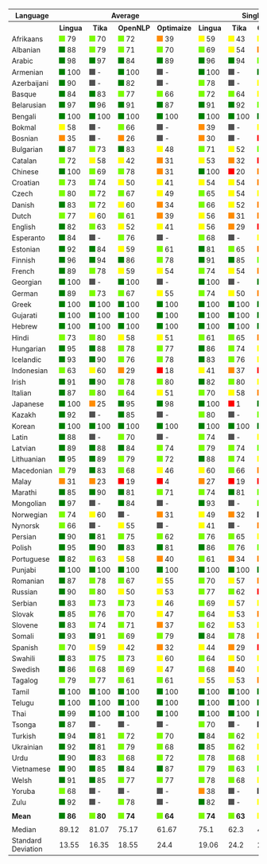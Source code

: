 <table>
    <tr>
        <th>Language</th>
        <th colspan="4">Average</th>
        <th colspan="4">Single Words</th>
        <th colspan="4">Word Pairs</th>
        <th colspan="4">Sentences</th>
    </tr>
    <tr>
        <th></th>
        <th>Lingua</th>
        <th>&nbsp;&nbsp;Tika&nbsp;&nbsp;</th>
        <th>OpenNLP</th>
        <th>Optimaize</th>
        <th>Lingua</th>
        <th>&nbsp;&nbsp;Tika&nbsp;&nbsp;</th>
        <th>OpenNLP</th>
        <th>Optimaize</th>
        <th>Lingua</th>
        <th>&nbsp;&nbsp;Tika&nbsp;&nbsp;</th>
        <th>OpenNLP</th>
        <th>Optimaize</th>
        <th>Lingua</th>
        <th>&nbsp;&nbsp;Tika&nbsp;&nbsp;</th>
        <th>OpenNLP</th>
        <th>Optimaize</th>
    </tr>
    	<tr>
		<td>Afrikaans</td>
		<td><img src="images/lightgreen.png"> 79</td>
		<td><img src="images/lightgreen.png"> 70</td>
		<td><img src="images/lightgreen.png"> 72</td>
		<td><img src="images/orange.png"> 39</td>
		<td><img src="images/yellow.png"> 59</td>
		<td><img src="images/yellow.png"> 43</td>
		<td><img src="images/yellow.png"> 41</td>
		<td><img src="images/red.png"> 2</td>
		<td><img src="images/green.png"> 81</td>
		<td><img src="images/lightgreen.png"> 69</td>
		<td><img src="images/lightgreen.png"> 75</td>
		<td><img src="images/orange.png"> 21</td>
		<td><img src="images/green.png"> 97</td>
		<td><img src="images/green.png"> 98</td>
		<td><img src="images/green.png"> 99</td>
		<td><img src="images/green.png"> 93</td>
	</tr>
	<tr>
		<td>Albanian</td>
		<td><img src="images/green.png"> 88</td>
		<td><img src="images/lightgreen.png"> 79</td>
		<td><img src="images/lightgreen.png"> 71</td>
		<td><img src="images/lightgreen.png"> 70</td>
		<td><img src="images/lightgreen.png"> 69</td>
		<td><img src="images/yellow.png"> 54</td>
		<td><img src="images/orange.png"> 40</td>
		<td><img src="images/orange.png"> 38</td>
		<td><img src="images/green.png"> 95</td>
		<td><img src="images/green.png"> 84</td>
		<td><img src="images/lightgreen.png"> 73</td>
		<td><img src="images/lightgreen.png"> 73</td>
		<td><img src="images/green.png"> 100</td>
		<td><img src="images/green.png"> 99</td>
		<td><img src="images/green.png"> 100</td>
		<td><img src="images/green.png"> 98</td>
	</tr>
	<tr>
		<td>Arabic</td>
		<td><img src="images/green.png"> 98</td>
		<td><img src="images/green.png"> 97</td>
		<td><img src="images/green.png"> 84</td>
		<td><img src="images/green.png"> 89</td>
		<td><img src="images/green.png"> 96</td>
		<td><img src="images/green.png"> 94</td>
		<td><img src="images/lightgreen.png"> 65</td>
		<td><img src="images/lightgreen.png"> 72</td>
		<td><img src="images/green.png"> 99</td>
		<td><img src="images/green.png"> 99</td>
		<td><img src="images/green.png"> 88</td>
		<td><img src="images/green.png"> 94</td>
		<td><img src="images/green.png"> 100</td>
		<td><img src="images/green.png"> 100</td>
		<td><img src="images/green.png"> 99</td>
		<td><img src="images/green.png"> 100</td>
	</tr>
	<tr>
		<td>Armenian</td>
		<td><img src="images/green.png"> 100</td>
		<td><img src="images/grey.png"> -</td>
		<td><img src="images/green.png"> 100</td>
		<td><img src="images/grey.png"> -</td>
		<td><img src="images/green.png"> 100</td>
		<td><img src="images/grey.png"> -</td>
		<td><img src="images/green.png"> 100</td>
		<td><img src="images/grey.png"> -</td>
		<td><img src="images/green.png"> 100</td>
		<td><img src="images/grey.png"> -</td>
		<td><img src="images/green.png"> 100</td>
		<td><img src="images/grey.png"> -</td>
		<td><img src="images/green.png"> 100</td>
		<td><img src="images/grey.png"> -</td>
		<td><img src="images/green.png"> 100</td>
		<td><img src="images/grey.png"> -</td>
	</tr>
	<tr>
		<td>Azerbaijani</td>
		<td><img src="images/green.png"> 90</td>
		<td><img src="images/grey.png"> -</td>
		<td><img src="images/green.png"> 82</td>
		<td><img src="images/grey.png"> -</td>
		<td><img src="images/lightgreen.png"> 78</td>
		<td><img src="images/grey.png"> -</td>
		<td><img src="images/yellow.png"> 60</td>
		<td><img src="images/grey.png"> -</td>
		<td><img src="images/green.png"> 92</td>
		<td><img src="images/grey.png"> -</td>
		<td><img src="images/green.png"> 86</td>
		<td><img src="images/grey.png"> -</td>
		<td><img src="images/green.png"> 99</td>
		<td><img src="images/grey.png"> -</td>
		<td><img src="images/green.png"> 99</td>
		<td><img src="images/grey.png"> -</td>
	</tr>
	<tr>
		<td>Basque</td>
		<td><img src="images/green.png"> 84</td>
		<td><img src="images/green.png"> 83</td>
		<td><img src="images/lightgreen.png"> 77</td>
		<td><img src="images/lightgreen.png"> 66</td>
		<td><img src="images/lightgreen.png"> 72</td>
		<td><img src="images/lightgreen.png"> 64</td>
		<td><img src="images/yellow.png"> 56</td>
		<td><img src="images/orange.png"> 33</td>
		<td><img src="images/green.png"> 88</td>
		<td><img src="images/green.png"> 86</td>
		<td><img src="images/green.png"> 82</td>
		<td><img src="images/lightgreen.png"> 70</td>
		<td><img src="images/green.png"> 93</td>
		<td><img src="images/green.png"> 98</td>
		<td><img src="images/green.png"> 92</td>
		<td><img src="images/green.png"> 95</td>
	</tr>
	<tr>
		<td>Belarusian</td>
		<td><img src="images/green.png"> 97</td>
		<td><img src="images/green.png"> 96</td>
		<td><img src="images/green.png"> 91</td>
		<td><img src="images/green.png"> 87</td>
		<td><img src="images/green.png"> 91</td>
		<td><img src="images/green.png"> 92</td>
		<td><img src="images/lightgreen.png"> 78</td>
		<td><img src="images/lightgreen.png"> 69</td>
		<td><img src="images/green.png"> 99</td>
		<td><img src="images/green.png"> 98</td>
		<td><img src="images/green.png"> 95</td>
		<td><img src="images/green.png"> 92</td>
		<td><img src="images/green.png"> 100</td>
		<td><img src="images/green.png"> 100</td>
		<td><img src="images/green.png"> 100</td>
		<td><img src="images/green.png"> 99</td>
	</tr>
	<tr>
		<td>Bengali</td>
		<td><img src="images/green.png"> 100</td>
		<td><img src="images/green.png"> 100</td>
		<td><img src="images/green.png"> 100</td>
		<td><img src="images/green.png"> 100</td>
		<td><img src="images/green.png"> 100</td>
		<td><img src="images/green.png"> 100</td>
		<td><img src="images/green.png"> 100</td>
		<td><img src="images/green.png"> 100</td>
		<td><img src="images/green.png"> 100</td>
		<td><img src="images/green.png"> 100</td>
		<td><img src="images/green.png"> 100</td>
		<td><img src="images/green.png"> 100</td>
		<td><img src="images/green.png"> 100</td>
		<td><img src="images/green.png"> 100</td>
		<td><img src="images/green.png"> 100</td>
		<td><img src="images/green.png"> 100</td>
	</tr>
	<tr>
		<td>Bokmal</td>
		<td><img src="images/yellow.png"> 58</td>
		<td><img src="images/grey.png"> -</td>
		<td><img src="images/lightgreen.png"> 66</td>
		<td><img src="images/grey.png"> -</td>
		<td><img src="images/orange.png"> 39</td>
		<td><img src="images/grey.png"> -</td>
		<td><img src="images/yellow.png"> 42</td>
		<td><img src="images/grey.png"> -</td>
		<td><img src="images/yellow.png"> 59</td>
		<td><img src="images/grey.png"> -</td>
		<td><img src="images/lightgreen.png"> 69</td>
		<td><img src="images/grey.png"> -</td>
		<td><img src="images/lightgreen.png"> 76</td>
		<td><img src="images/grey.png"> -</td>
		<td><img src="images/green.png"> 87</td>
		<td><img src="images/grey.png"> -</td>
	</tr>
	<tr>
		<td>Bosnian</td>
		<td><img src="images/orange.png"> 35</td>
		<td><img src="images/grey.png"> -</td>
		<td><img src="images/orange.png"> 26</td>
		<td><img src="images/grey.png"> -</td>
		<td><img src="images/orange.png"> 30</td>
		<td><img src="images/grey.png"> -</td>
		<td><img src="images/red.png"> 12</td>
		<td><img src="images/grey.png"> -</td>
		<td><img src="images/orange.png"> 35</td>
		<td><img src="images/grey.png"> -</td>
		<td><img src="images/orange.png"> 22</td>
		<td><img src="images/grey.png"> -</td>
		<td><img src="images/yellow.png"> 42</td>
		<td><img src="images/grey.png"> -</td>
		<td><img src="images/yellow.png"> 44</td>
		<td><img src="images/grey.png"> -</td>
	</tr>
	<tr>
		<td>Bulgarian</td>
		<td><img src="images/green.png"> 87</td>
		<td><img src="images/lightgreen.png"> 73</td>
		<td><img src="images/green.png"> 83</td>
		<td><img src="images/yellow.png"> 48</td>
		<td><img src="images/lightgreen.png"> 71</td>
		<td><img src="images/yellow.png"> 52</td>
		<td><img src="images/lightgreen.png"> 62</td>
		<td><img src="images/red.png"> 18</td>
		<td><img src="images/green.png"> 92</td>
		<td><img src="images/lightgreen.png"> 69</td>
		<td><img src="images/green.png"> 87</td>
		<td><img src="images/orange.png"> 36</td>
		<td><img src="images/green.png"> 99</td>
		<td><img src="images/green.png"> 96</td>
		<td><img src="images/green.png"> 100</td>
		<td><img src="images/green.png"> 91</td>
	</tr>
	<tr>
		<td>Catalan</td>
		<td><img src="images/lightgreen.png"> 72</td>
		<td><img src="images/yellow.png"> 58</td>
		<td><img src="images/yellow.png"> 42</td>
		<td><img src="images/orange.png"> 31</td>
		<td><img src="images/yellow.png"> 53</td>
		<td><img src="images/orange.png"> 32</td>
		<td><img src="images/red.png"> 11</td>
		<td><img src="images/red.png"> 2</td>
		<td><img src="images/lightgreen.png"> 78</td>
		<td><img src="images/yellow.png"> 56</td>
		<td><img src="images/orange.png"> 32</td>
		<td><img src="images/red.png"> 16</td>
		<td><img src="images/green.png"> 86</td>
		<td><img src="images/green.png"> 84</td>
		<td><img src="images/green.png"> 81</td>
		<td><img src="images/lightgreen.png"> 77</td>
	</tr>
	<tr>
		<td>Chinese</td>
		<td><img src="images/green.png"> 100</td>
		<td><img src="images/lightgreen.png"> 69</td>
		<td><img src="images/lightgreen.png"> 78</td>
		<td><img src="images/orange.png"> 31</td>
		<td><img src="images/green.png"> 100</td>
		<td><img src="images/red.png"> 20</td>
		<td><img src="images/orange.png"> 40</td>
		<td><img src="images/red.png"> 0</td>
		<td><img src="images/green.png"> 100</td>
		<td><img src="images/green.png"> 86</td>
		<td><img src="images/green.png"> 94</td>
		<td><img src="images/red.png"> 2</td>
		<td><img src="images/green.png"> 100</td>
		<td><img src="images/green.png"> 100</td>
		<td><img src="images/green.png"> 100</td>
		<td><img src="images/green.png"> 91</td>
	</tr>
	<tr>
		<td>Croatian</td>
		<td><img src="images/lightgreen.png"> 73</td>
		<td><img src="images/lightgreen.png"> 74</td>
		<td><img src="images/yellow.png"> 50</td>
		<td><img src="images/yellow.png"> 41</td>
		<td><img src="images/yellow.png"> 54</td>
		<td><img src="images/yellow.png"> 54</td>
		<td><img src="images/orange.png"> 23</td>
		<td><img src="images/red.png"> 8</td>
		<td><img src="images/lightgreen.png"> 74</td>
		<td><img src="images/lightgreen.png"> 72</td>
		<td><img src="images/yellow.png"> 44</td>
		<td><img src="images/orange.png"> 24</td>
		<td><img src="images/green.png"> 91</td>
		<td><img src="images/green.png"> 97</td>
		<td><img src="images/green.png"> 81</td>
		<td><img src="images/green.png"> 91</td>
	</tr>
	<tr>
		<td>Czech</td>
		<td><img src="images/lightgreen.png"> 80</td>
		<td><img src="images/lightgreen.png"> 72</td>
		<td><img src="images/lightgreen.png"> 67</td>
		<td><img src="images/yellow.png"> 49</td>
		<td><img src="images/lightgreen.png"> 65</td>
		<td><img src="images/yellow.png"> 54</td>
		<td><img src="images/yellow.png"> 42</td>
		<td><img src="images/orange.png"> 21</td>
		<td><img src="images/green.png"> 84</td>
		<td><img src="images/lightgreen.png"> 74</td>
		<td><img src="images/lightgreen.png"> 70</td>
		<td><img src="images/yellow.png"> 46</td>
		<td><img src="images/green.png"> 90</td>
		<td><img src="images/green.png"> 88</td>
		<td><img src="images/green.png"> 90</td>
		<td><img src="images/green.png"> 81</td>
	</tr>
	<tr>
		<td>Danish</td>
		<td><img src="images/green.png"> 83</td>
		<td><img src="images/lightgreen.png"> 72</td>
		<td><img src="images/yellow.png"> 60</td>
		<td><img src="images/orange.png"> 34</td>
		<td><img src="images/lightgreen.png"> 66</td>
		<td><img src="images/yellow.png"> 52</td>
		<td><img src="images/orange.png"> 34</td>
		<td><img src="images/red.png"> 4</td>
		<td><img src="images/green.png"> 86</td>
		<td><img src="images/lightgreen.png"> 71</td>
		<td><img src="images/yellow.png"> 52</td>
		<td><img src="images/red.png"> 16</td>
		<td><img src="images/green.png"> 99</td>
		<td><img src="images/green.png"> 93</td>
		<td><img src="images/green.png"> 94</td>
		<td><img src="images/lightgreen.png"> 80</td>
	</tr>
	<tr>
		<td>Dutch</td>
		<td><img src="images/lightgreen.png"> 77</td>
		<td><img src="images/yellow.png"> 60</td>
		<td><img src="images/lightgreen.png"> 61</td>
		<td><img src="images/orange.png"> 39</td>
		<td><img src="images/yellow.png"> 56</td>
		<td><img src="images/orange.png"> 31</td>
		<td><img src="images/orange.png"> 31</td>
		<td><img src="images/red.png"> 6</td>
		<td><img src="images/lightgreen.png"> 80</td>
		<td><img src="images/yellow.png"> 51</td>
		<td><img src="images/yellow.png"> 57</td>
		<td><img src="images/red.png"> 19</td>
		<td><img src="images/green.png"> 96</td>
		<td><img src="images/green.png"> 98</td>
		<td><img src="images/green.png"> 97</td>
		<td><img src="images/green.png"> 91</td>
	</tr>
	<tr>
		<td>English</td>
		<td><img src="images/green.png"> 82</td>
		<td><img src="images/lightgreen.png"> 63</td>
		<td><img src="images/yellow.png"> 52</td>
		<td><img src="images/yellow.png"> 41</td>
		<td><img src="images/yellow.png"> 56</td>
		<td><img src="images/orange.png"> 29</td>
		<td><img src="images/red.png"> 10</td>
		<td><img src="images/red.png"> 2</td>
		<td><img src="images/green.png"> 90</td>
		<td><img src="images/lightgreen.png"> 62</td>
		<td><img src="images/yellow.png"> 46</td>
		<td><img src="images/orange.png"> 23</td>
		<td><img src="images/green.png"> 99</td>
		<td><img src="images/green.png"> 99</td>
		<td><img src="images/green.png"> 99</td>
		<td><img src="images/green.png"> 97</td>
	</tr>
	<tr>
		<td>Esperanto</td>
		<td><img src="images/green.png"> 84</td>
		<td><img src="images/grey.png"> -</td>
		<td><img src="images/lightgreen.png"> 76</td>
		<td><img src="images/grey.png"> -</td>
		<td><img src="images/lightgreen.png"> 68</td>
		<td><img src="images/grey.png"> -</td>
		<td><img src="images/yellow.png"> 50</td>
		<td><img src="images/grey.png"> -</td>
		<td><img src="images/green.png"> 86</td>
		<td><img src="images/grey.png"> -</td>
		<td><img src="images/lightgreen.png"> 78</td>
		<td><img src="images/grey.png"> -</td>
		<td><img src="images/green.png"> 99</td>
		<td><img src="images/grey.png"> -</td>
		<td><img src="images/green.png"> 100</td>
		<td><img src="images/grey.png"> -</td>
	</tr>
	<tr>
		<td>Estonian</td>
		<td><img src="images/green.png"> 92</td>
		<td><img src="images/green.png"> 84</td>
		<td><img src="images/yellow.png"> 59</td>
		<td><img src="images/lightgreen.png"> 61</td>
		<td><img src="images/green.png"> 81</td>
		<td><img src="images/lightgreen.png"> 65</td>
		<td><img src="images/orange.png"> 29</td>
		<td><img src="images/orange.png"> 23</td>
		<td><img src="images/green.png"> 96</td>
		<td><img src="images/green.png"> 88</td>
		<td><img src="images/yellow.png"> 60</td>
		<td><img src="images/lightgreen.png"> 63</td>
		<td><img src="images/green.png"> 100</td>
		<td><img src="images/green.png"> 100</td>
		<td><img src="images/green.png"> 88</td>
		<td><img src="images/green.png"> 98</td>
	</tr>
	<tr>
		<td>Finnish</td>
		<td><img src="images/green.png"> 96</td>
		<td><img src="images/green.png"> 94</td>
		<td><img src="images/green.png"> 86</td>
		<td><img src="images/lightgreen.png"> 78</td>
		<td><img src="images/green.png"> 91</td>
		<td><img src="images/green.png"> 85</td>
		<td><img src="images/lightgreen.png"> 68</td>
		<td><img src="images/yellow.png"> 50</td>
		<td><img src="images/green.png"> 98</td>
		<td><img src="images/green.png"> 96</td>
		<td><img src="images/green.png"> 91</td>
		<td><img src="images/green.png"> 85</td>
		<td><img src="images/green.png"> 100</td>
		<td><img src="images/green.png"> 100</td>
		<td><img src="images/green.png"> 100</td>
		<td><img src="images/green.png"> 100</td>
	</tr>
	<tr>
		<td>French</td>
		<td><img src="images/green.png"> 89</td>
		<td><img src="images/lightgreen.png"> 78</td>
		<td><img src="images/yellow.png"> 59</td>
		<td><img src="images/yellow.png"> 54</td>
		<td><img src="images/lightgreen.png"> 74</td>
		<td><img src="images/yellow.png"> 54</td>
		<td><img src="images/orange.png"> 25</td>
		<td><img src="images/red.png"> 18</td>
		<td><img src="images/green.png"> 94</td>
		<td><img src="images/lightgreen.png"> 80</td>
		<td><img src="images/yellow.png"> 55</td>
		<td><img src="images/yellow.png"> 48</td>
		<td><img src="images/green.png"> 99</td>
		<td><img src="images/green.png"> 99</td>
		<td><img src="images/green.png"> 98</td>
		<td><img src="images/green.png"> 97</td>
	</tr>
	<tr>
		<td>Georgian</td>
		<td><img src="images/green.png"> 100</td>
		<td><img src="images/grey.png"> -</td>
		<td><img src="images/green.png"> 100</td>
		<td><img src="images/grey.png"> -</td>
		<td><img src="images/green.png"> 100</td>
		<td><img src="images/grey.png"> -</td>
		<td><img src="images/green.png"> 100</td>
		<td><img src="images/grey.png"> -</td>
		<td><img src="images/green.png"> 100</td>
		<td><img src="images/grey.png"> -</td>
		<td><img src="images/green.png"> 100</td>
		<td><img src="images/grey.png"> -</td>
		<td><img src="images/green.png"> 100</td>
		<td><img src="images/grey.png"> -</td>
		<td><img src="images/green.png"> 100</td>
		<td><img src="images/grey.png"> -</td>
	</tr>
	<tr>
		<td>German</td>
		<td><img src="images/green.png"> 89</td>
		<td><img src="images/lightgreen.png"> 73</td>
		<td><img src="images/lightgreen.png"> 67</td>
		<td><img src="images/yellow.png"> 55</td>
		<td><img src="images/lightgreen.png"> 74</td>
		<td><img src="images/yellow.png"> 50</td>
		<td><img src="images/orange.png"> 38</td>
		<td><img src="images/orange.png"> 21</td>
		<td><img src="images/green.png"> 94</td>
		<td><img src="images/lightgreen.png"> 70</td>
		<td><img src="images/lightgreen.png"> 66</td>
		<td><img src="images/yellow.png"> 45</td>
		<td><img src="images/green.png"> 100</td>
		<td><img src="images/green.png"> 100</td>
		<td><img src="images/green.png"> 98</td>
		<td><img src="images/green.png"> 99</td>
	</tr>
	<tr>
		<td>Greek</td>
		<td><img src="images/green.png"> 100</td>
		<td><img src="images/green.png"> 100</td>
		<td><img src="images/green.png"> 100</td>
		<td><img src="images/green.png"> 100</td>
		<td><img src="images/green.png"> 100</td>
		<td><img src="images/green.png"> 100</td>
		<td><img src="images/green.png"> 100</td>
		<td><img src="images/green.png"> 100</td>
		<td><img src="images/green.png"> 100</td>
		<td><img src="images/green.png"> 100</td>
		<td><img src="images/green.png"> 100</td>
		<td><img src="images/green.png"> 100</td>
		<td><img src="images/green.png"> 100</td>
		<td><img src="images/green.png"> 100</td>
		<td><img src="images/green.png"> 100</td>
		<td><img src="images/green.png"> 100</td>
	</tr>
	<tr>
		<td>Gujarati</td>
		<td><img src="images/green.png"> 100</td>
		<td><img src="images/green.png"> 100</td>
		<td><img src="images/green.png"> 100</td>
		<td><img src="images/green.png"> 100</td>
		<td><img src="images/green.png"> 100</td>
		<td><img src="images/green.png"> 100</td>
		<td><img src="images/green.png"> 100</td>
		<td><img src="images/green.png"> 100</td>
		<td><img src="images/green.png"> 100</td>
		<td><img src="images/green.png"> 100</td>
		<td><img src="images/green.png"> 100</td>
		<td><img src="images/green.png"> 100</td>
		<td><img src="images/green.png"> 100</td>
		<td><img src="images/green.png"> 100</td>
		<td><img src="images/green.png"> 100</td>
		<td><img src="images/green.png"> 100</td>
	</tr>
	<tr>
		<td>Hebrew</td>
		<td><img src="images/green.png"> 100</td>
		<td><img src="images/green.png"> 100</td>
		<td><img src="images/green.png"> 100</td>
		<td><img src="images/green.png"> 100</td>
		<td><img src="images/green.png"> 100</td>
		<td><img src="images/green.png"> 100</td>
		<td><img src="images/green.png"> 100</td>
		<td><img src="images/green.png"> 100</td>
		<td><img src="images/green.png"> 100</td>
		<td><img src="images/green.png"> 100</td>
		<td><img src="images/green.png"> 100</td>
		<td><img src="images/green.png"> 100</td>
		<td><img src="images/green.png"> 100</td>
		<td><img src="images/green.png"> 100</td>
		<td><img src="images/green.png"> 100</td>
		<td><img src="images/green.png"> 100</td>
	</tr>
	<tr>
		<td>Hindi</td>
		<td><img src="images/lightgreen.png"> 73</td>
		<td><img src="images/lightgreen.png"> 80</td>
		<td><img src="images/yellow.png"> 58</td>
		<td><img src="images/yellow.png"> 51</td>
		<td><img src="images/lightgreen.png"> 61</td>
		<td><img src="images/lightgreen.png"> 65</td>
		<td><img src="images/orange.png"> 28</td>
		<td><img src="images/red.png"> 16</td>
		<td><img src="images/lightgreen.png"> 64</td>
		<td><img src="images/lightgreen.png"> 75</td>
		<td><img src="images/yellow.png"> 49</td>
		<td><img src="images/orange.png"> 38</td>
		<td><img src="images/green.png"> 93</td>
		<td><img src="images/green.png"> 99</td>
		<td><img src="images/green.png"> 99</td>
		<td><img src="images/green.png"> 98</td>
	</tr>
	<tr>
		<td>Hungarian</td>
		<td><img src="images/green.png"> 95</td>
		<td><img src="images/green.png"> 88</td>
		<td><img src="images/lightgreen.png"> 78</td>
		<td><img src="images/lightgreen.png"> 77</td>
		<td><img src="images/green.png"> 86</td>
		<td><img src="images/lightgreen.png"> 74</td>
		<td><img src="images/yellow.png"> 53</td>
		<td><img src="images/yellow.png"> 51</td>
		<td><img src="images/green.png"> 98</td>
		<td><img src="images/green.png"> 91</td>
		<td><img src="images/green.png"> 82</td>
		<td><img src="images/green.png"> 81</td>
		<td><img src="images/green.png"> 100</td>
		<td><img src="images/green.png"> 100</td>
		<td><img src="images/green.png"> 100</td>
		<td><img src="images/green.png"> 99</td>
	</tr>
	<tr>
		<td>Icelandic</td>
		<td><img src="images/green.png"> 93</td>
		<td><img src="images/green.png"> 90</td>
		<td><img src="images/lightgreen.png"> 76</td>
		<td><img src="images/lightgreen.png"> 78</td>
		<td><img src="images/green.png"> 83</td>
		<td><img src="images/lightgreen.png"> 76</td>
		<td><img src="images/yellow.png"> 53</td>
		<td><img src="images/yellow.png"> 53</td>
		<td><img src="images/green.png"> 97</td>
		<td><img src="images/green.png"> 93</td>
		<td><img src="images/lightgreen.png"> 76</td>
		<td><img src="images/green.png"> 81</td>
		<td><img src="images/green.png"> 100</td>
		<td><img src="images/green.png"> 100</td>
		<td><img src="images/green.png"> 99</td>
		<td><img src="images/green.png"> 99</td>
	</tr>
	<tr>
		<td>Indonesian</td>
		<td><img src="images/lightgreen.png"> 63</td>
		<td><img src="images/yellow.png"> 60</td>
		<td><img src="images/orange.png"> 29</td>
		<td><img src="images/red.png"> 18</td>
		<td><img src="images/yellow.png"> 41</td>
		<td><img src="images/orange.png"> 37</td>
		<td><img src="images/red.png"> 10</td>
		<td><img src="images/red.png"> 0</td>
		<td><img src="images/lightgreen.png"> 62</td>
		<td><img src="images/lightgreen.png"> 62</td>
		<td><img src="images/orange.png"> 25</td>
		<td><img src="images/red.png"> 1</td>
		<td><img src="images/green.png"> 85</td>
		<td><img src="images/green.png"> 82</td>
		<td><img src="images/yellow.png"> 52</td>
		<td><img src="images/yellow.png"> 54</td>
	</tr>
	<tr>
		<td>Irish</td>
		<td><img src="images/green.png"> 91</td>
		<td><img src="images/green.png"> 90</td>
		<td><img src="images/lightgreen.png"> 78</td>
		<td><img src="images/lightgreen.png"> 80</td>
		<td><img src="images/green.png"> 82</td>
		<td><img src="images/lightgreen.png"> 80</td>
		<td><img src="images/yellow.png"> 56</td>
		<td><img src="images/yellow.png"> 58</td>
		<td><img src="images/green.png"> 94</td>
		<td><img src="images/green.png"> 92</td>
		<td><img src="images/green.png"> 82</td>
		<td><img src="images/green.png"> 85</td>
		<td><img src="images/green.png"> 96</td>
		<td><img src="images/green.png"> 99</td>
		<td><img src="images/green.png"> 97</td>
		<td><img src="images/green.png"> 98</td>
	</tr>
	<tr>
		<td>Italian</td>
		<td><img src="images/green.png"> 87</td>
		<td><img src="images/lightgreen.png"> 80</td>
		<td><img src="images/lightgreen.png"> 64</td>
		<td><img src="images/yellow.png"> 51</td>
		<td><img src="images/lightgreen.png"> 70</td>
		<td><img src="images/yellow.png"> 58</td>
		<td><img src="images/orange.png"> 31</td>
		<td><img src="images/red.png"> 12</td>
		<td><img src="images/green.png"> 92</td>
		<td><img src="images/green.png"> 84</td>
		<td><img src="images/lightgreen.png"> 61</td>
		<td><img src="images/yellow.png"> 43</td>
		<td><img src="images/green.png"> 100</td>
		<td><img src="images/green.png"> 99</td>
		<td><img src="images/green.png"> 100</td>
		<td><img src="images/green.png"> 98</td>
	</tr>
	<tr>
		<td>Japanese</td>
		<td><img src="images/green.png"> 100</td>
		<td><img src="images/orange.png"> 25</td>
		<td><img src="images/green.png"> 95</td>
		<td><img src="images/green.png"> 98</td>
		<td><img src="images/green.png"> 100</td>
		<td><img src="images/red.png"> 1</td>
		<td><img src="images/green.png"> 87</td>
		<td><img src="images/green.png"> 99</td>
		<td><img src="images/green.png"> 100</td>
		<td><img src="images/red.png"> 5</td>
		<td><img src="images/green.png"> 100</td>
		<td><img src="images/green.png"> 100</td>
		<td><img src="images/green.png"> 100</td>
		<td><img src="images/lightgreen.png"> 68</td>
		<td><img src="images/green.png"> 100</td>
		<td><img src="images/green.png"> 96</td>
	</tr>
	<tr>
		<td>Kazakh</td>
		<td><img src="images/green.png"> 92</td>
		<td><img src="images/grey.png"> -</td>
		<td><img src="images/green.png"> 85</td>
		<td><img src="images/grey.png"> -</td>
		<td><img src="images/lightgreen.png"> 80</td>
		<td><img src="images/grey.png"> -</td>
		<td><img src="images/lightgreen.png"> 66</td>
		<td><img src="images/grey.png"> -</td>
		<td><img src="images/green.png"> 96</td>
		<td><img src="images/grey.png"> -</td>
		<td><img src="images/green.png"> 90</td>
		<td><img src="images/grey.png"> -</td>
		<td><img src="images/green.png"> 99</td>
		<td><img src="images/grey.png"> -</td>
		<td><img src="images/green.png"> 100</td>
		<td><img src="images/grey.png"> -</td>
	</tr>
	<tr>
		<td>Korean</td>
		<td><img src="images/green.png"> 100</td>
		<td><img src="images/green.png"> 100</td>
		<td><img src="images/green.png"> 100</td>
		<td><img src="images/green.png"> 100</td>
		<td><img src="images/green.png"> 100</td>
		<td><img src="images/green.png"> 100</td>
		<td><img src="images/green.png"> 100</td>
		<td><img src="images/green.png"> 100</td>
		<td><img src="images/green.png"> 100</td>
		<td><img src="images/green.png"> 100</td>
		<td><img src="images/green.png"> 100</td>
		<td><img src="images/green.png"> 100</td>
		<td><img src="images/green.png"> 100</td>
		<td><img src="images/green.png"> 100</td>
		<td><img src="images/green.png"> 100</td>
		<td><img src="images/green.png"> 100</td>
	</tr>
	<tr>
		<td>Latin</td>
		<td><img src="images/green.png"> 88</td>
		<td><img src="images/grey.png"> -</td>
		<td><img src="images/lightgreen.png"> 70</td>
		<td><img src="images/grey.png"> -</td>
		<td><img src="images/lightgreen.png"> 74</td>
		<td><img src="images/grey.png"> -</td>
		<td><img src="images/yellow.png"> 43</td>
		<td><img src="images/grey.png"> -</td>
		<td><img src="images/green.png"> 93</td>
		<td><img src="images/grey.png"> -</td>
		<td><img src="images/lightgreen.png"> 71</td>
		<td><img src="images/grey.png"> -</td>
		<td><img src="images/green.png"> 97</td>
		<td><img src="images/grey.png"> -</td>
		<td><img src="images/green.png"> 96</td>
		<td><img src="images/grey.png"> -</td>
	</tr>
	<tr>
		<td>Latvian</td>
		<td><img src="images/green.png"> 89</td>
		<td><img src="images/green.png"> 88</td>
		<td><img src="images/green.png"> 84</td>
		<td><img src="images/lightgreen.png"> 74</td>
		<td><img src="images/lightgreen.png"> 79</td>
		<td><img src="images/lightgreen.png"> 74</td>
		<td><img src="images/lightgreen.png"> 67</td>
		<td><img src="images/yellow.png"> 50</td>
		<td><img src="images/green.png"> 93</td>
		<td><img src="images/green.png"> 90</td>
		<td><img src="images/green.png"> 86</td>
		<td><img src="images/lightgreen.png"> 77</td>
		<td><img src="images/green.png"> 95</td>
		<td><img src="images/green.png"> 98</td>
		<td><img src="images/green.png"> 98</td>
		<td><img src="images/green.png"> 96</td>
	</tr>
	<tr>
		<td>Lithuanian</td>
		<td><img src="images/green.png"> 95</td>
		<td><img src="images/green.png"> 89</td>
		<td><img src="images/lightgreen.png"> 79</td>
		<td><img src="images/lightgreen.png"> 72</td>
		<td><img src="images/green.png"> 88</td>
		<td><img src="images/lightgreen.png"> 74</td>
		<td><img src="images/yellow.png"> 56</td>
		<td><img src="images/orange.png"> 40</td>
		<td><img src="images/green.png"> 98</td>
		<td><img src="images/green.png"> 92</td>
		<td><img src="images/green.png"> 83</td>
		<td><img src="images/lightgreen.png"> 77</td>
		<td><img src="images/green.png"> 100</td>
		<td><img src="images/green.png"> 99</td>
		<td><img src="images/green.png"> 99</td>
		<td><img src="images/green.png"> 98</td>
	</tr>
	<tr>
		<td>Macedonian</td>
		<td><img src="images/lightgreen.png"> 79</td>
		<td><img src="images/green.png"> 83</td>
		<td><img src="images/lightgreen.png"> 68</td>
		<td><img src="images/yellow.png"> 46</td>
		<td><img src="images/yellow.png"> 60</td>
		<td><img src="images/lightgreen.png"> 66</td>
		<td><img src="images/orange.png"> 37</td>
		<td><img src="images/red.png"> 10</td>
		<td><img src="images/lightgreen.png"> 78</td>
		<td><img src="images/green.png"> 83</td>
		<td><img src="images/lightgreen.png"> 68</td>
		<td><img src="images/orange.png"> 32</td>
		<td><img src="images/green.png"> 99</td>
		<td><img src="images/green.png"> 100</td>
		<td><img src="images/green.png"> 98</td>
		<td><img src="images/green.png"> 97</td>
	</tr>
	<tr>
		<td>Malay</td>
		<td><img src="images/orange.png"> 31</td>
		<td><img src="images/orange.png"> 23</td>
		<td><img src="images/red.png"> 19</td>
		<td><img src="images/red.png"> 4</td>
		<td><img src="images/orange.png"> 27</td>
		<td><img src="images/red.png"> 19</td>
		<td><img src="images/red.png"> 10</td>
		<td><img src="images/red.png"> 0</td>
		<td><img src="images/orange.png"> 39</td>
		<td><img src="images/orange.png"> 22</td>
		<td><img src="images/red.png"> 20</td>
		<td><img src="images/red.png"> 0</td>
		<td><img src="images/orange.png"> 27</td>
		<td><img src="images/orange.png"> 28</td>
		<td><img src="images/orange.png"> 27</td>
		<td><img src="images/red.png"> 11</td>
	</tr>
	<tr>
		<td>Marathi</td>
		<td><img src="images/green.png"> 85</td>
		<td><img src="images/green.png"> 90</td>
		<td><img src="images/green.png"> 81</td>
		<td><img src="images/lightgreen.png"> 71</td>
		<td><img src="images/lightgreen.png"> 74</td>
		<td><img src="images/green.png"> 81</td>
		<td><img src="images/lightgreen.png"> 62</td>
		<td><img src="images/yellow.png"> 43</td>
		<td><img src="images/green.png"> 84</td>
		<td><img src="images/green.png"> 92</td>
		<td><img src="images/green.png"> 83</td>
		<td><img src="images/lightgreen.png"> 74</td>
		<td><img src="images/green.png"> 96</td>
		<td><img src="images/green.png"> 98</td>
		<td><img src="images/green.png"> 98</td>
		<td><img src="images/green.png"> 96</td>
	</tr>
	<tr>
		<td>Mongolian</td>
		<td><img src="images/green.png"> 97</td>
		<td><img src="images/grey.png"> -</td>
		<td><img src="images/green.png"> 84</td>
		<td><img src="images/grey.png"> -</td>
		<td><img src="images/green.png"> 93</td>
		<td><img src="images/grey.png"> -</td>
		<td><img src="images/lightgreen.png"> 66</td>
		<td><img src="images/grey.png"> -</td>
		<td><img src="images/green.png"> 99</td>
		<td><img src="images/grey.png"> -</td>
		<td><img src="images/green.png"> 88</td>
		<td><img src="images/grey.png"> -</td>
		<td><img src="images/green.png"> 99</td>
		<td><img src="images/grey.png"> -</td>
		<td><img src="images/green.png"> 99</td>
		<td><img src="images/grey.png"> -</td>
	</tr>
	<tr>
		<td>Norwegian</td>
		<td><img src="images/lightgreen.png"> 74</td>
		<td><img src="images/yellow.png"> 60</td>
		<td><img src="images/grey.png"> -</td>
		<td><img src="images/orange.png"> 31</td>
		<td><img src="images/yellow.png"> 49</td>
		<td><img src="images/orange.png"> 32</td>
		<td><img src="images/grey.png"> -</td>
		<td><img src="images/red.png"> 3</td>
		<td><img src="images/lightgreen.png"> 75</td>
		<td><img src="images/yellow.png"> 54</td>
		<td><img src="images/grey.png"> -</td>
		<td><img src="images/red.png"> 9</td>
		<td><img src="images/green.png"> 96</td>
		<td><img src="images/green.png"> 95</td>
		<td><img src="images/grey.png"> -</td>
		<td><img src="images/green.png"> 81</td>
	</tr>
	<tr>
		<td>Nynorsk</td>
		<td><img src="images/lightgreen.png"> 66</td>
		<td><img src="images/grey.png"> -</td>
		<td><img src="images/yellow.png"> 55</td>
		<td><img src="images/grey.png"> -</td>
		<td><img src="images/yellow.png"> 41</td>
		<td><img src="images/grey.png"> -</td>
		<td><img src="images/orange.png"> 24</td>
		<td><img src="images/grey.png"> -</td>
		<td><img src="images/lightgreen.png"> 66</td>
		<td><img src="images/grey.png"> -</td>
		<td><img src="images/yellow.png"> 47</td>
		<td><img src="images/grey.png"> -</td>
		<td><img src="images/green.png"> 91</td>
		<td><img src="images/grey.png"> -</td>
		<td><img src="images/green.png"> 92</td>
		<td><img src="images/grey.png"> -</td>
	</tr>
	<tr>
		<td>Persian</td>
		<td><img src="images/green.png"> 90</td>
		<td><img src="images/green.png"> 81</td>
		<td><img src="images/lightgreen.png"> 75</td>
		<td><img src="images/lightgreen.png"> 62</td>
		<td><img src="images/lightgreen.png"> 76</td>
		<td><img src="images/lightgreen.png"> 65</td>
		<td><img src="images/yellow.png"> 53</td>
		<td><img src="images/orange.png"> 29</td>
		<td><img src="images/green.png"> 94</td>
		<td><img src="images/lightgreen.png"> 79</td>
		<td><img src="images/lightgreen.png"> 74</td>
		<td><img src="images/yellow.png"> 58</td>
		<td><img src="images/green.png"> 100</td>
		<td><img src="images/green.png"> 99</td>
		<td><img src="images/green.png"> 99</td>
		<td><img src="images/green.png"> 99</td>
	</tr>
	<tr>
		<td>Polish</td>
		<td><img src="images/green.png"> 95</td>
		<td><img src="images/green.png"> 90</td>
		<td><img src="images/green.png"> 83</td>
		<td><img src="images/green.png"> 81</td>
		<td><img src="images/green.png"> 86</td>
		<td><img src="images/lightgreen.png"> 76</td>
		<td><img src="images/lightgreen.png"> 61</td>
		<td><img src="images/yellow.png"> 57</td>
		<td><img src="images/green.png"> 98</td>
		<td><img src="images/green.png"> 93</td>
		<td><img src="images/green.png"> 89</td>
		<td><img src="images/green.png"> 86</td>
		<td><img src="images/green.png"> 100</td>
		<td><img src="images/green.png"> 100</td>
		<td><img src="images/green.png"> 100</td>
		<td><img src="images/green.png"> 100</td>
	</tr>
	<tr>
		<td>Portuguese</td>
		<td><img src="images/green.png"> 82</td>
		<td><img src="images/lightgreen.png"> 63</td>
		<td><img src="images/yellow.png"> 58</td>
		<td><img src="images/orange.png"> 40</td>
		<td><img src="images/lightgreen.png"> 61</td>
		<td><img src="images/orange.png"> 34</td>
		<td><img src="images/orange.png"> 22</td>
		<td><img src="images/red.png"> 7</td>
		<td><img src="images/green.png"> 87</td>
		<td><img src="images/yellow.png"> 58</td>
		<td><img src="images/yellow.png"> 54</td>
		<td><img src="images/red.png"> 19</td>
		<td><img src="images/green.png"> 99</td>
		<td><img src="images/green.png"> 98</td>
		<td><img src="images/green.png"> 98</td>
		<td><img src="images/green.png"> 94</td>
	</tr>
	<tr>
		<td>Punjabi</td>
		<td><img src="images/green.png"> 100</td>
		<td><img src="images/green.png"> 100</td>
		<td><img src="images/green.png"> 100</td>
		<td><img src="images/green.png"> 100</td>
		<td><img src="images/green.png"> 100</td>
		<td><img src="images/green.png"> 100</td>
		<td><img src="images/green.png"> 100</td>
		<td><img src="images/green.png"> 100</td>
		<td><img src="images/green.png"> 100</td>
		<td><img src="images/green.png"> 100</td>
		<td><img src="images/green.png"> 100</td>
		<td><img src="images/green.png"> 100</td>
		<td><img src="images/green.png"> 100</td>
		<td><img src="images/green.png"> 100</td>
		<td><img src="images/green.png"> 100</td>
		<td><img src="images/green.png"> 100</td>
	</tr>
	<tr>
		<td>Romanian</td>
		<td><img src="images/green.png"> 87</td>
		<td><img src="images/lightgreen.png"> 78</td>
		<td><img src="images/lightgreen.png"> 67</td>
		<td><img src="images/yellow.png"> 55</td>
		<td><img src="images/lightgreen.png"> 70</td>
		<td><img src="images/yellow.png"> 57</td>
		<td><img src="images/orange.png"> 34</td>
		<td><img src="images/orange.png"> 24</td>
		<td><img src="images/green.png"> 92</td>
		<td><img src="images/lightgreen.png"> 80</td>
		<td><img src="images/lightgreen.png"> 68</td>
		<td><img src="images/yellow.png"> 50</td>
		<td><img src="images/green.png"> 100</td>
		<td><img src="images/green.png"> 97</td>
		<td><img src="images/green.png"> 99</td>
		<td><img src="images/green.png"> 91</td>
	</tr>
	<tr>
		<td>Russian</td>
		<td><img src="images/green.png"> 90</td>
		<td><img src="images/lightgreen.png"> 80</td>
		<td><img src="images/yellow.png"> 50</td>
		<td><img src="images/yellow.png"> 53</td>
		<td><img src="images/lightgreen.png"> 77</td>
		<td><img src="images/lightgreen.png"> 62</td>
		<td><img src="images/red.png"> 20</td>
		<td><img src="images/orange.png"> 22</td>
		<td><img src="images/green.png"> 95</td>
		<td><img src="images/green.png"> 85</td>
		<td><img src="images/yellow.png"> 43</td>
		<td><img src="images/yellow.png"> 50</td>
		<td><img src="images/green.png"> 98</td>
		<td><img src="images/green.png"> 94</td>
		<td><img src="images/green.png"> 86</td>
		<td><img src="images/green.png"> 87</td>
	</tr>
	<tr>
		<td>Serbian</td>
		<td><img src="images/green.png"> 83</td>
		<td><img src="images/lightgreen.png"> 73</td>
		<td><img src="images/lightgreen.png"> 73</td>
		<td><img src="images/yellow.png"> 46</td>
		<td><img src="images/lightgreen.png"> 69</td>
		<td><img src="images/yellow.png"> 57</td>
		<td><img src="images/yellow.png"> 46</td>
		<td><img src="images/red.png"> 18</td>
		<td><img src="images/green.png"> 81</td>
		<td><img src="images/lightgreen.png"> 70</td>
		<td><img src="images/lightgreen.png"> 74</td>
		<td><img src="images/orange.png"> 39</td>
		<td><img src="images/green.png"> 99</td>
		<td><img src="images/green.png"> 90</td>
		<td><img src="images/green.png"> 98</td>
		<td><img src="images/lightgreen.png"> 80</td>
	</tr>
	<tr>
		<td>Slovak</td>
		<td><img src="images/green.png"> 85</td>
		<td><img src="images/lightgreen.png"> 76</td>
		<td><img src="images/lightgreen.png"> 70</td>
		<td><img src="images/yellow.png"> 47</td>
		<td><img src="images/lightgreen.png"> 64</td>
		<td><img src="images/yellow.png"> 53</td>
		<td><img src="images/orange.png"> 39</td>
		<td><img src="images/red.png"> 12</td>
		<td><img src="images/green.png"> 90</td>
		<td><img src="images/lightgreen.png"> 76</td>
		<td><img src="images/lightgreen.png"> 73</td>
		<td><img src="images/orange.png"> 38</td>
		<td><img src="images/green.png"> 99</td>
		<td><img src="images/green.png"> 98</td>
		<td><img src="images/green.png"> 99</td>
		<td><img src="images/green.png"> 92</td>
	</tr>
	<tr>
		<td>Slovene</td>
		<td><img src="images/green.png"> 83</td>
		<td><img src="images/lightgreen.png"> 74</td>
		<td><img src="images/lightgreen.png"> 71</td>
		<td><img src="images/orange.png"> 37</td>
		<td><img src="images/lightgreen.png"> 62</td>
		<td><img src="images/yellow.png"> 53</td>
		<td><img src="images/yellow.png"> 43</td>
		<td><img src="images/red.png"> 3</td>
		<td><img src="images/green.png"> 87</td>
		<td><img src="images/lightgreen.png"> 72</td>
		<td><img src="images/lightgreen.png"> 72</td>
		<td><img src="images/red.png"> 18</td>
		<td><img src="images/green.png"> 99</td>
		<td><img src="images/green.png"> 98</td>
		<td><img src="images/green.png"> 99</td>
		<td><img src="images/green.png"> 90</td>
	</tr>
	<tr>
		<td>Somali</td>
		<td><img src="images/green.png"> 93</td>
		<td><img src="images/green.png"> 91</td>
		<td><img src="images/lightgreen.png"> 69</td>
		<td><img src="images/lightgreen.png"> 79</td>
		<td><img src="images/green.png"> 84</td>
		<td><img src="images/lightgreen.png"> 78</td>
		<td><img src="images/orange.png"> 35</td>
		<td><img src="images/yellow.png"> 50</td>
		<td><img src="images/green.png"> 96</td>
		<td><img src="images/green.png"> 94</td>
		<td><img src="images/lightgreen.png"> 74</td>
		<td><img src="images/green.png"> 88</td>
		<td><img src="images/green.png"> 100</td>
		<td><img src="images/green.png"> 100</td>
		<td><img src="images/green.png"> 98</td>
		<td><img src="images/green.png"> 100</td>
	</tr>
	<tr>
		<td>Spanish</td>
		<td><img src="images/lightgreen.png"> 70</td>
		<td><img src="images/yellow.png"> 59</td>
		<td><img src="images/yellow.png"> 42</td>
		<td><img src="images/orange.png"> 32</td>
		<td><img src="images/yellow.png"> 44</td>
		<td><img src="images/orange.png"> 29</td>
		<td><img src="images/red.png"> 8</td>
		<td><img src="images/red.png"> 0</td>
		<td><img src="images/lightgreen.png"> 69</td>
		<td><img src="images/yellow.png"> 50</td>
		<td><img src="images/orange.png"> 25</td>
		<td><img src="images/red.png"> 6</td>
		<td><img src="images/green.png"> 98</td>
		<td><img src="images/green.png"> 97</td>
		<td><img src="images/green.png"> 93</td>
		<td><img src="images/green.png"> 91</td>
	</tr>
	<tr>
		<td>Swahili</td>
		<td><img src="images/green.png"> 83</td>
		<td><img src="images/lightgreen.png"> 75</td>
		<td><img src="images/lightgreen.png"> 73</td>
		<td><img src="images/yellow.png"> 60</td>
		<td><img src="images/lightgreen.png"> 64</td>
		<td><img src="images/yellow.png"> 50</td>
		<td><img src="images/yellow.png"> 45</td>
		<td><img src="images/orange.png"> 26</td>
		<td><img src="images/green.png"> 86</td>
		<td><img src="images/lightgreen.png"> 75</td>
		<td><img src="images/lightgreen.png"> 74</td>
		<td><img src="images/yellow.png"> 58</td>
		<td><img src="images/green.png"> 98</td>
		<td><img src="images/green.png"> 99</td>
		<td><img src="images/green.png"> 99</td>
		<td><img src="images/green.png"> 98</td>
	</tr>
	<tr>
		<td>Swedish</td>
		<td><img src="images/green.png"> 86</td>
		<td><img src="images/lightgreen.png"> 68</td>
		<td><img src="images/lightgreen.png"> 69</td>
		<td><img src="images/yellow.png"> 47</td>
		<td><img src="images/lightgreen.png"> 68</td>
		<td><img src="images/orange.png"> 40</td>
		<td><img src="images/yellow.png"> 41</td>
		<td><img src="images/red.png"> 13</td>
		<td><img src="images/green.png"> 90</td>
		<td><img src="images/lightgreen.png"> 67</td>
		<td><img src="images/lightgreen.png"> 69</td>
		<td><img src="images/orange.png"> 37</td>
		<td><img src="images/green.png"> 99</td>
		<td><img src="images/green.png"> 96</td>
		<td><img src="images/green.png"> 97</td>
		<td><img src="images/green.png"> 91</td>
	</tr>
	<tr>
		<td>Tagalog</td>
		<td><img src="images/lightgreen.png"> 79</td>
		<td><img src="images/lightgreen.png"> 77</td>
		<td><img src="images/lightgreen.png"> 61</td>
		<td><img src="images/lightgreen.png"> 61</td>
		<td><img src="images/yellow.png"> 55</td>
		<td><img src="images/yellow.png"> 53</td>
		<td><img src="images/orange.png"> 27</td>
		<td><img src="images/orange.png"> 23</td>
		<td><img src="images/green.png"> 85</td>
		<td><img src="images/lightgreen.png"> 79</td>
		<td><img src="images/yellow.png"> 57</td>
		<td><img src="images/lightgreen.png"> 62</td>
		<td><img src="images/green.png"> 98</td>
		<td><img src="images/green.png"> 99</td>
		<td><img src="images/green.png"> 98</td>
		<td><img src="images/green.png"> 97</td>
	</tr>
	<tr>
		<td>Tamil</td>
		<td><img src="images/green.png"> 100</td>
		<td><img src="images/green.png"> 100</td>
		<td><img src="images/green.png"> 100</td>
		<td><img src="images/green.png"> 100</td>
		<td><img src="images/green.png"> 100</td>
		<td><img src="images/green.png"> 100</td>
		<td><img src="images/green.png"> 100</td>
		<td><img src="images/green.png"> 100</td>
		<td><img src="images/green.png"> 100</td>
		<td><img src="images/green.png"> 100</td>
		<td><img src="images/green.png"> 100</td>
		<td><img src="images/green.png"> 100</td>
		<td><img src="images/green.png"> 100</td>
		<td><img src="images/green.png"> 100</td>
		<td><img src="images/green.png"> 100</td>
		<td><img src="images/green.png"> 100</td>
	</tr>
	<tr>
		<td>Telugu</td>
		<td><img src="images/green.png"> 100</td>
		<td><img src="images/green.png"> 100</td>
		<td><img src="images/green.png"> 100</td>
		<td><img src="images/green.png"> 100</td>
		<td><img src="images/green.png"> 100</td>
		<td><img src="images/green.png"> 100</td>
		<td><img src="images/green.png"> 100</td>
		<td><img src="images/green.png"> 100</td>
		<td><img src="images/green.png"> 100</td>
		<td><img src="images/green.png"> 100</td>
		<td><img src="images/green.png"> 100</td>
		<td><img src="images/green.png"> 100</td>
		<td><img src="images/green.png"> 100</td>
		<td><img src="images/green.png"> 100</td>
		<td><img src="images/green.png"> 100</td>
		<td><img src="images/green.png"> 100</td>
	</tr>
	<tr>
		<td>Thai</td>
		<td><img src="images/green.png"> 99</td>
		<td><img src="images/green.png"> 100</td>
		<td><img src="images/green.png"> 100</td>
		<td><img src="images/green.png"> 100</td>
		<td><img src="images/green.png"> 100</td>
		<td><img src="images/green.png"> 100</td>
		<td><img src="images/green.png"> 100</td>
		<td><img src="images/green.png"> 100</td>
		<td><img src="images/green.png"> 100</td>
		<td><img src="images/green.png"> 100</td>
		<td><img src="images/green.png"> 100</td>
		<td><img src="images/green.png"> 100</td>
		<td><img src="images/green.png"> 98</td>
		<td><img src="images/green.png"> 100</td>
		<td><img src="images/green.png"> 99</td>
		<td><img src="images/green.png"> 100</td>
	</tr>
	<tr>
		<td>Tsonga</td>
		<td><img src="images/green.png"> 87</td>
		<td><img src="images/grey.png"> -</td>
		<td><img src="images/grey.png"> -</td>
		<td><img src="images/grey.png"> -</td>
		<td><img src="images/lightgreen.png"> 70</td>
		<td><img src="images/grey.png"> -</td>
		<td><img src="images/grey.png"> -</td>
		<td><img src="images/grey.png"> -</td>
		<td><img src="images/green.png"> 91</td>
		<td><img src="images/grey.png"> -</td>
		<td><img src="images/grey.png"> -</td>
		<td><img src="images/grey.png"> -</td>
		<td><img src="images/green.png"> 98</td>
		<td><img src="images/grey.png"> -</td>
		<td><img src="images/grey.png"> -</td>
		<td><img src="images/grey.png"> -</td>
	</tr>
	<tr>
		<td>Turkish</td>
		<td><img src="images/green.png"> 94</td>
		<td><img src="images/green.png"> 81</td>
		<td><img src="images/lightgreen.png"> 72</td>
		<td><img src="images/lightgreen.png"> 70</td>
		<td><img src="images/green.png"> 84</td>
		<td><img src="images/lightgreen.png"> 62</td>
		<td><img src="images/yellow.png"> 48</td>
		<td><img src="images/yellow.png"> 43</td>
		<td><img src="images/green.png"> 98</td>
		<td><img src="images/green.png"> 83</td>
		<td><img src="images/lightgreen.png"> 71</td>
		<td><img src="images/lightgreen.png"> 70</td>
		<td><img src="images/green.png"> 100</td>
		<td><img src="images/green.png"> 99</td>
		<td><img src="images/green.png"> 98</td>
		<td><img src="images/green.png"> 96</td>
	</tr>
	<tr>
		<td>Ukrainian</td>
		<td><img src="images/green.png"> 92</td>
		<td><img src="images/green.png"> 81</td>
		<td><img src="images/lightgreen.png"> 79</td>
		<td><img src="images/lightgreen.png"> 68</td>
		<td><img src="images/green.png"> 85</td>
		<td><img src="images/lightgreen.png"> 62</td>
		<td><img src="images/yellow.png"> 54</td>
		<td><img src="images/orange.png"> 39</td>
		<td><img src="images/green.png"> 98</td>
		<td><img src="images/green.png"> 84</td>
		<td><img src="images/green.png"> 83</td>
		<td><img src="images/lightgreen.png"> 69</td>
		<td><img src="images/green.png"> 94</td>
		<td><img src="images/green.png"> 97</td>
		<td><img src="images/green.png"> 99</td>
		<td><img src="images/green.png"> 94</td>
	</tr>
	<tr>
		<td>Urdu</td>
		<td><img src="images/green.png"> 90</td>
		<td><img src="images/green.png"> 83</td>
		<td><img src="images/lightgreen.png"> 68</td>
		<td><img src="images/lightgreen.png"> 72</td>
		<td><img src="images/lightgreen.png"> 78</td>
		<td><img src="images/lightgreen.png"> 68</td>
		<td><img src="images/yellow.png"> 45</td>
		<td><img src="images/yellow.png"> 49</td>
		<td><img src="images/green.png"> 94</td>
		<td><img src="images/green.png"> 84</td>
		<td><img src="images/lightgreen.png"> 62</td>
		<td><img src="images/lightgreen.png"> 71</td>
		<td><img src="images/green.png"> 98</td>
		<td><img src="images/green.png"> 96</td>
		<td><img src="images/green.png"> 98</td>
		<td><img src="images/green.png"> 96</td>
	</tr>
	<tr>
		<td>Vietnamese</td>
		<td><img src="images/green.png"> 90</td>
		<td><img src="images/green.png"> 85</td>
		<td><img src="images/green.png"> 84</td>
		<td><img src="images/green.png"> 87</td>
		<td><img src="images/lightgreen.png"> 79</td>
		<td><img src="images/lightgreen.png"> 63</td>
		<td><img src="images/lightgreen.png"> 66</td>
		<td><img src="images/lightgreen.png"> 65</td>
		<td><img src="images/green.png"> 94</td>
		<td><img src="images/green.png"> 92</td>
		<td><img src="images/green.png"> 86</td>
		<td><img src="images/green.png"> 95</td>
		<td><img src="images/green.png"> 99</td>
		<td><img src="images/green.png"> 100</td>
		<td><img src="images/green.png"> 100</td>
		<td><img src="images/green.png"> 100</td>
	</tr>
	<tr>
		<td>Welsh</td>
		<td><img src="images/green.png"> 91</td>
		<td><img src="images/green.png"> 85</td>
		<td><img src="images/lightgreen.png"> 77</td>
		<td><img src="images/lightgreen.png"> 77</td>
		<td><img src="images/lightgreen.png"> 78</td>
		<td><img src="images/lightgreen.png"> 68</td>
		<td><img src="images/yellow.png"> 50</td>
		<td><img src="images/yellow.png"> 50</td>
		<td><img src="images/green.png"> 96</td>
		<td><img src="images/green.png"> 88</td>
		<td><img src="images/green.png"> 81</td>
		<td><img src="images/green.png"> 82</td>
		<td><img src="images/green.png"> 99</td>
		<td><img src="images/green.png"> 100</td>
		<td><img src="images/green.png"> 99</td>
		<td><img src="images/green.png"> 99</td>
	</tr>
	<tr>
		<td>Yoruba</td>
		<td><img src="images/lightgreen.png"> 68</td>
		<td><img src="images/grey.png"> -</td>
		<td><img src="images/grey.png"> -</td>
		<td><img src="images/grey.png"> -</td>
		<td><img src="images/orange.png"> 38</td>
		<td><img src="images/grey.png"> -</td>
		<td><img src="images/grey.png"> -</td>
		<td><img src="images/grey.png"> -</td>
		<td><img src="images/lightgreen.png"> 74</td>
		<td><img src="images/grey.png"> -</td>
		<td><img src="images/grey.png"> -</td>
		<td><img src="images/grey.png"> -</td>
		<td><img src="images/green.png"> 92</td>
		<td><img src="images/grey.png"> -</td>
		<td><img src="images/grey.png"> -</td>
		<td><img src="images/grey.png"> -</td>
	</tr>
	<tr>
		<td>Zulu</td>
		<td><img src="images/green.png"> 92</td>
		<td><img src="images/grey.png"> -</td>
		<td><img src="images/lightgreen.png"> 78</td>
		<td><img src="images/grey.png"> -</td>
		<td><img src="images/green.png"> 82</td>
		<td><img src="images/grey.png"> -</td>
		<td><img src="images/yellow.png"> 51</td>
		<td><img src="images/grey.png"> -</td>
		<td><img src="images/green.png"> 95</td>
		<td><img src="images/grey.png"> -</td>
		<td><img src="images/green.png"> 82</td>
		<td><img src="images/grey.png"> -</td>
		<td><img src="images/green.png"> 100</td>
		<td><img src="images/grey.png"> -</td>
		<td><img src="images/green.png"> 100</td>
		<td><img src="images/grey.png"> -</td>
	</tr>
	<tr>
		<td colspan="12"></td>
	</tr>
	<tr>
		<td><strong>Mean</strong></td>
		<td><img src="images/green.png"> <strong>86</strong></td>
		<td><img src="images/lightgreen.png"> <strong>80</strong></td>
		<td><img src="images/lightgreen.png"> <strong>74</strong></td>
		<td><img src="images/lightgreen.png"> <strong>64</strong></td>
		<td><img src="images/lightgreen.png"> <strong>74</strong></td>
		<td><img src="images/lightgreen.png"> <strong>63</strong></td>
		<td><img src="images/yellow.png"> <strong>52</strong></td>
		<td><img src="images/orange.png"> <strong>40</strong></td>
		<td><img src="images/green.png"> <strong>89</strong></td>
		<td><img src="images/lightgreen.png"> <strong>80</strong></td>
		<td><img src="images/lightgreen.png"> <strong>74</strong></td>
		<td><img src="images/yellow.png"> <strong>59</strong></td>
		<td><img src="images/green.png"> <strong>96</strong></td>
		<td><img src="images/green.png"> <strong>96</strong></td>
		<td><img src="images/green.png"> <strong>95</strong></td>
		<td><img src="images/green.png"> <strong>93</strong></td>
	</tr>
	<tr>
		<td colspan="12"></td>
	</tr>
	<tr>
		<td>Median</td>
		<td>89.12</td>
		<td>81.07</td>
		<td>75.17</td>
		<td>61.67</td>
		<td>75.1</td>
		<td>62.3</td>
		<td>47.9</td>
		<td>28.7</td>
		<td>93.56</td>
		<td>83.8</td>
		<td>75.3</td>
		<td>62.6</td>
		<td>99.1</td>
		<td>99.1</td>
		<td>99.0</td>
		<td>96.9</td>
	</tr>
	<tr>
		<td>Standard Deviation</td>
		<td>13.55</td>
		<td>16.35</td>
		<td>18.55</td>
		<td>24.4</td>
		<td>19.06</td>
		<td>24.2</td>
		<td>27.23</td>
		<td>34.14</td>
		<td>13.64</td>
		<td>19.02</td>
		<td>21.36</td>
		<td>32.29</td>
		<td>11.46</td>
		<td>10.67</td>
		<td>12.67</td>
		<td>13.62</td>
	</tr>
</table>